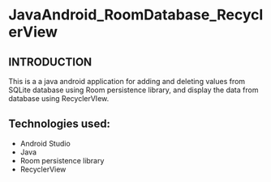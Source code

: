 # JavaAndroid_RoomDatabase_RecyclerView

## INTRODUCTION

This is a a java android application for adding and deleting values from SQLite database 
using Room persistence library, and display the data from database using RecyclerVIew.

## Technologies used:
- Android Studio
- Java
- Room persistence library
- RecyclerView
